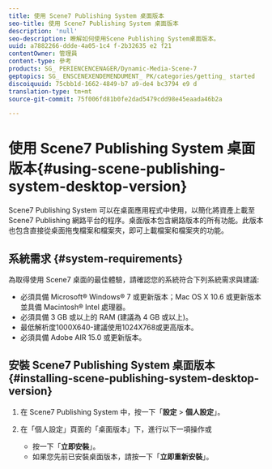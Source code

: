 ```yaml
---
title: 使用 Scene7 Publishing System 桌面版本
seo-title: 使用 Scene7 Publishing System 桌面版本
description: 'null'
seo-description: 瞭解如何使用Scene Publishing System桌面版本。
uuid: a7882266-ddde-4a05-1c4 f-2b32635 e2 f21
contentOwner: 管理員
content-type: 參考
products: SG_ PERIENCENCENAGER/Dynamic-Media-Scene-7
geptopics: SG_ ENSCENEXENDEMENDUMENT_ PK/categories/getting_ started
discoiquuid: 75cbb1d-1662-4849-b7 a9-de4 bc3794 e9 d
translation-type: tm+mt
source-git-commit: 75f006fd81b0fe2dad5479cdd98e45eaada46b2a

---
```



# 使用 Scene7 Publishing System 桌面版本{#using-scene-publishing-system-desktop-version}

Scene7 Publishing System 可以在桌面應用程式中使用，以簡化將資產上載至 Scene7 Publishing 網路平台的程序。桌面版本包含網路版本的所有功能。此版本也包含直接從桌面拖曳檔案和檔案夾，即可上載檔案和檔案夾的功能。

## 系統需求 {#system-requirements}

為取得使用 Scene7 桌面的最佳體驗，請確認您的系統符合下列系統需求與建議:

* 必須具備 Microsoft® Windows® 7 或更新版本；Mac OS X 10.6 或更新版本並具備 Macintosh® Intel 處理器。
* 必須具備 3 GB 或以上的 RAM (建議為 4 GB 或以上)。
* 最低解析度1000X640-建議使用1024X768或更高版本。
* 必須具備 Adobe AIR 15.0 或更新版本。

## 安裝 Scene7 Publishing System 桌面版本 {#installing-scene-publishing-system-desktop-version}

1. 在 Scene7 Publishing System 中，按一下「**設定** &gt; **個人設定**」。
1. 在「個人設定」頁面的「桌面版本」下，進行以下一項操作或

   * 按一下「**立即安裝**」。
   * 如果您先前已安裝桌面版本，請按一下「**立即重新安裝**」。

